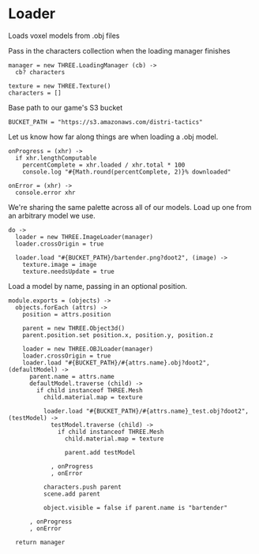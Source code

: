 Loader
======

Loads voxel models from .obj files

Pass in the characters collection when the loading manager finishes

    manager = new THREE.LoadingManager (cb) ->
      cb? characters
    
    texture = new THREE.Texture()
    characters = []

Base path to our game's S3 bucket

    BUCKET_PATH = "https://s3.amazonaws.com/distri-tactics"

Let us know how far along things are when loading a .obj model.

    onProgress = (xhr) ->
      if xhr.lengthComputable
        percentComplete = xhr.loaded / xhr.total * 100
        console.log "#{Math.round(percentComplete, 2)}% downloaded"

    onError = (xhr) ->
      console.error xhr

We're sharing the same palette across all of our models.
Load up one from an arbitrary model we use.

    do ->
      loader = new THREE.ImageLoader(manager)
      loader.crossOrigin = true

      loader.load "#{BUCKET_PATH}/bartender.png?doot2", (image) ->
        texture.image = image
        texture.needsUpdate = true

Load a model by name, passing in an optional position.

    module.exports = (objects) ->
      objects.forEach (attrs) ->
        position = attrs.position
  
        parent = new THREE.Object3d()
        parent.position.set position.x, position.y, position.z
  
        loader = new THREE.OBJLoader(manager)
        loader.crossOrigin = true
        loader.load "#{BUCKET_PATH}/#{attrs.name}.obj?doot2", (defaultModel) ->
          parent.name = attrs.name
          defaultModel.traverse (child) ->
            if child instanceof THREE.Mesh
              child.material.map = texture
                            
              loader.load "#{BUCKET_PATH}/#{attrs.name}_test.obj?doot2", (testModel) ->
                testModel.traverse (child) ->
                  if child instanceof THREE.Mesh
                    child.material.map = texture
                            
                    parent.add testModel
        
                , onProgress
                , onError              
              
              characters.push parent
              scene.add parent
              
              object.visible = false if parent.name is "bartender"
  
          , onProgress
          , onError
                  
      return manager
